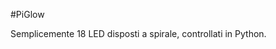 <!--
---
name: PiGlow
class: board
type: Tutti
formfactor: Altro
manufacturer: Pimoroni
image: 'image.png'
url: https://github.com/pimoroni/piglow
github: https://github.com/pimoroni/piglow
buy: http://shop.pimoroni.com/products/piglow
description: Semplicemente 18 LED disposti a spirale, controllati in Python.
pincount: 26
pin:
  '3':
    mode: i2c
  '5':
    mode: i2c
-->
#PiGlow

Semplicemente 18 LED disposti a spirale, controllati in Python.